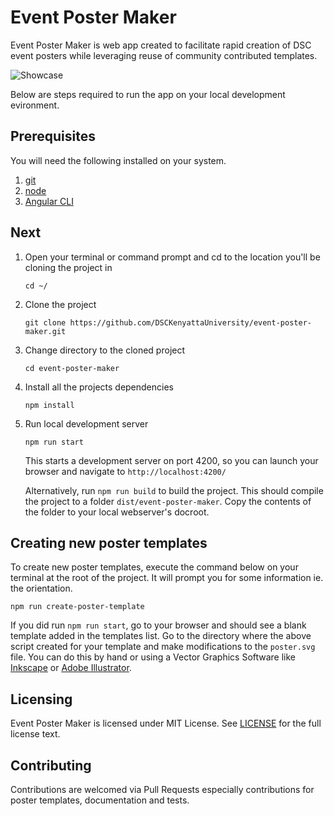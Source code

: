 # Event Poster Maker

Event Poster Maker is web app created to facilitate rapid creation of DSC event posters while leveraging reuse of community contributed templates.


![Showcase](showcase.gif)

Below are steps required to run the app on your local development evironment.

## Prerequisites
You will need the following installed on your system.

1. [git](https://git-scm.com/)
2. [node](https://nodejs.org/en/)
3. [Angular CLI](https://github.com/angular/angular-cli)

## Next
1. Open your terminal or command prompt and cd to the location you'll be cloning the project in
    ```
    cd ~/
    ```
2. Clone the project

    ```
    git clone https://github.com/DSCKenyattaUniversity/event-poster-maker.git
    ``` 

3. Change directory to the cloned project
    ```
    cd event-poster-maker
    ```
4. Install all the projects dependencies
    ```
    npm install
    ```

5. Run local development server
    ```
    npm run start
    ```
    This starts a development server on port 4200, so you can launch your browser and navigate to `http://localhost:4200/`

    Alternatively, run `npm run build` to build the project. This should compile the project to a folder `dist/event-poster-maker`. Copy the contents of the folder to your local webserver's docroot.

## Creating new poster templates
To create new poster templates, execute the command below on your terminal at the root of the project. It will prompt you for some information ie. the orientation.
```
npm run create-poster-template
```

If you did run `npm run start`, go to your browser and should see a blank template added in the templates list. Go to the directory where the above script created for your template and make modifications to the `poster.svg` file. You can do this by hand or using a Vector Graphics Software like [Inkscape](https://inkscape.org/) or [Adobe Illustrator](https://www.adobe.com/products/illustrator.html).

## Licensing
Event Poster Maker is licensed under MIT License. See [LICENSE](LICENSE) for the full license text.

## Contributing
Contributions are welcomed via Pull Requests especially contributions for poster templates, documentation and tests.
